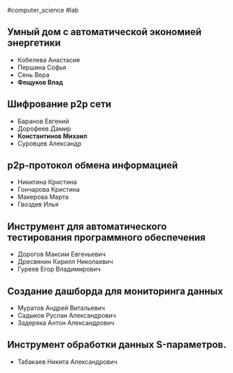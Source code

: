 #computer_science #lab 

## Умный дом с автоматической экономией энергетики
- Кобелева Анастасия 
- Першина Софья 
- Сень Вера
- **Фещуков Влад** 
## Шифрование p2p сети
- Баранов Евгений 
- Дорофеев Дамир
- **Константинов Михаил** 
- Суровцев Александр

## р2р-протокол обмена информацией
- Никитина Кристина
- Гончарова Кристина
- Макерова Марта
- Гвоздев Илья 
## Инструмент для автоматического тестирования программного обеспечения
- Дорогов Максим Евгеньевич
- Дресвянин Кирилл Николаевич
- Гуреев Егор Владимирович
## Cоздание дашборда для мониторинга данных
- Муратов Андрей Витальевич
- Садыков Руслан Александрович  
- Задеряка Антон Александрович
## Инструмент обработки данных S-параметров. 
- Табакаев Никита Александрович

